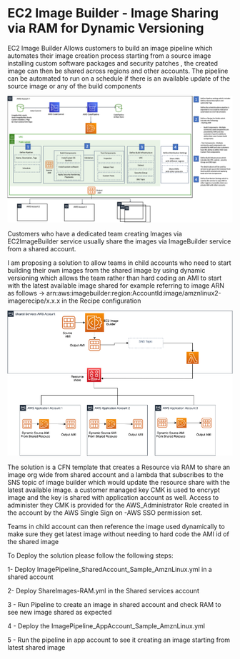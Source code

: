 # EC2 Image Builder - Image Sharing via RAM for Dynamic Versioning

EC2 Image Builder Allows customers to build an image pipeline which automates their image creation process starting from a source image installing custom software packages and security patches , the created image can then be shared across regions and other accounts.
The pipeline can be automated to run on a schedule if there is an available update of the source image or any of the build components 


![EC2 Image Builder Flow](./EC2ImageBuilder.png)

Customers who have a dedicated team creating Images via EC2ImageBuilder service usually share the images via ImageBuilder service from a shared account.

I am proposing a solution to allow teams in child accounts who need to start building their own images from the shared image by using dynamic versioning which allows the team rather than hard coding an AMI to start with the latest available image shared
for example referring to image ARN as follows -> arn:aws:imagebuilder:region:AccountId:image/amznlinux2-imagerecipe/x.x.x in the Recipe configuration

![EC2 Image Sharing](./EC2ImageBuilder-Sharing.png)

The solution is a CFN template that creates a Resource via RAM to share an image org wide from shared account and a lambda that subscribes to the SNS topic of image builder which would update the resource share with the latest available image.
a customer managed key CMK is used to encrypt image and the key is shared with application account as well.
Access to administer they CMK is provided for the AWS_Administrator Role created in the account by the AWS Single Sign on -AWS SSO permission set.

Teams in child account can then reference the image used dynamically to make sure they get latest image without needing to hard code the AMI id of the shared image

To Deploy the solution please follow the following steps:

1- Deploy ImagePipeline_SharedAccount_Sample_AmznLinux.yml in a shared account

2- Deploy ShareImages-RAM.yml in the Shared services account

3 - Run Pipeline to create an image in shared account and check RAM to see new image shared as expected

4 - Deploy the ImagePipeline_AppAccount_Sample_AmznLinux.yml

5 - Run the pipeline in app account to see it creating an image starting from latest shared image